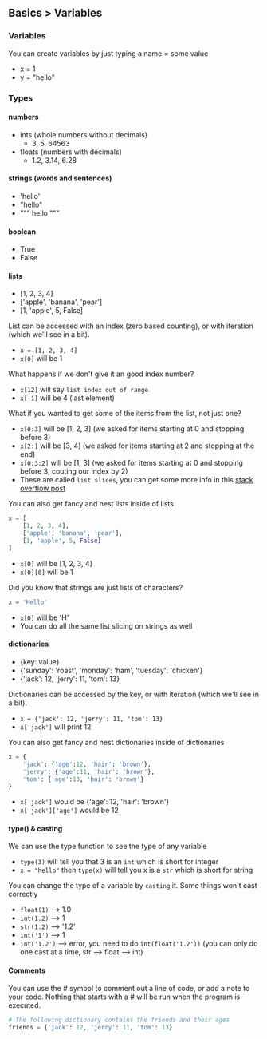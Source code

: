 ## Basics > Variables

### Variables
You can create variables by just typing a name = some value
 - x = 1
 - y = "hello"

### Types
#### numbers
 - ints (whole numbers without decimals)
   - 3, 5, 64563
 - floats (numbers with decimals)
   - 1.2, 3.14, 6.28

#### strings (words and sentences)
 - 'hello'
 - "hello"
 - """
   hello
   """

#### boolean
 - True
 - False

#### lists
 - [1, 2, 3, 4]
 - ['apple', 'banana', 'pear']
 - [1, 'apple', 5, False]

List can be accessed with an index (zero based counting), or with iteration (which we'll see in a bit).
 - ```x = [1, 2, 3, 4]```
 - ```x[0]``` will be 1

What happens if we don't give it an good index number?
 - ```x[12]``` will say ```list index out of range```
 - ```x[-1]``` will be 4 (last element)

What if you wanted to get some of the items from the list, not just one?
 - ```x[0:3]``` will be [1, 2, 3] (we asked for items starting at 0 and stopping before 3)
 - ```x[2:]``` will be [3, 4] (we asked for items starting at 2 and stopping at the end)
 - ```x[0:3:2]``` will be [1, 3] (we asked for items starting at 0 and stopping before 3, couting our index by 2)
 - These are called ```list slices```, you can get some more info in this [stack overflow post](https://stackoverflow.com/questions/509211/understanding-slice-notation)

You can also get fancy and nest lists inside of lists
```python
x = [
    [1, 2, 3, 4],
    ['apple', 'banana', 'pear'],
    [1, 'apple', 5, False]
]
```
- ```x[0]``` will be [1, 2, 3, 4]
- ```x[0][0]``` will be 1

Did you know that strings are just lists of characters?
```python
x = 'Hello'
```
- ```x[0]``` will be 'H'
- You can do all the same list slicing on strings as well

#### dictionaries
 - {key: value}
 - {'sunday': 'roast', 'monday': 'ham', 'tuesday': 'chicken'}
 - {'jack': 12, 'jerry': 11, 'tom': 13}

 Dictionaries can be accessed by the key, or with iteration (which we'll see in a bit).
 - ```x = {'jack': 12, 'jerry': 11, 'tom': 13}```
 - ```x['jack']``` will print 12

 You can also get fancy and nest dictionaries inside of dictionaries
```python
x = {
    'jack': {'age':12, 'hair': 'brown'},
    'jerry': {'age':11, 'hair': 'brown'},
    'tom': {'age':13, 'hair': 'brown'}
}
```
- ```x['jack']``` would be {'age': 12, 'hair': 'brown'}
- ```x['jack']['age']``` would be 12

#### type() & casting
We can use the type function to see the type of any variable
 - ```type(3)``` will tell you that 3 is an ```int``` which is short for integer
 - ```x = "hello"``` then ```type(x)``` will tell you x is a ```str``` which is short for string

You can change the type of a variable by ```casting``` it. Some things won't cast correctly
- ```float(1)``` --> 1.0
- ```int(1.2)``` --> 1
- ```str(1.2)``` --> '1.2'
- ```int('1')``` --> 1
- ```int('1.2')``` --> error, you need to do ```int(float('1.2'))``` (you can only do one cast at a time, str --> float --> int)

#### Comments
You can use the # symbol to comment out a line of code, or add a note to your code.
Nothing that starts with a # will be run when the program is executed.
```python
# The following dictionary contains the friends and their ages
friends = {'jack': 12, 'jerry': 11, 'tom': 13}
```